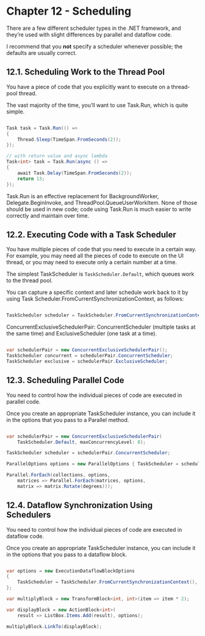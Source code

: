 # Chapter 12 - Scheduling

There are a few different scheduler types in the .NET framework, and they’re used with slight differences by parallel and dataflow code.

I recommend that you **not** specify a scheduler whenever possible; the defaults are usually correct.

## 12.1. Scheduling Work to the Thread Pool
You have a piece of code that you explicitly want to execute on a thread-pool thread.

The vast majority of the time, you’ll want to use Task.Run, which is quite simple. 

```C#

Task task = Task.Run(() =>
{
    Thread.Sleep(TimeSpan.FromSeconds(2));
});

// with return value and async lambda
Task<int> task = Task.Run(async () =>
{
    await Task.Delay(TimeSpan.FromSeconds(2));
    return 13;
});

```

Task.Run is an effective replacement for BackgroundWorker, Delegate.BeginInvoke, and ThreadPool.QueueUserWorkItem. None of those should be used in new code; code using Task.Run is much easier to write correctly and maintain over time.

## 12.2. Executing Code with a Task Scheduler
You have multiple pieces of code that you need to execute in a certain way. For example, you may need all the pieces of code to execute on the UI thread, or you may need to execute only a certain number at a time.

The simplest TaskScheduler is `TaskScheduler.Default`, which queues work to the thread pool. 

You can capture a specific context and later schedule work back to it by using Task
Scheduler.FromCurrentSynchronizationContext, as follows:

```C#

TaskScheduler scheduler = TaskScheduler.FromCurrentSynchronizationContext();

```

ConcurrentExclusiveSchedulerPair: ConcurrentScheduler (multiple tasks at the same time) and ExclusiveScheduler (one task at a time).

```C#

var schedulerPair = new ConcurrentExclusiveSchedulerPair();
TaskScheduler concurrent = schedulerPair.ConcurrentScheduler;
TaskScheduler exclusive = schedulerPair.ExclusiveScheduler;

```

## 12.3. Scheduling Parallel Code
You need to control how the individual pieces of code are executed in parallel code.

Once you create an appropriate TaskScheduler instance, you can include it in the options that you pass to a Parallel method.

```C#

var schedulerPair = new ConcurrentExclusiveSchedulerPair(
    TaskScheduler.Default, maxConcurrencyLevel: 8);

TaskScheduler scheduler = schedulerPair.ConcurrentScheduler;

ParallelOptions options = new ParallelOptions { TaskScheduler = scheduler };

Parallel.ForEach(collections, options,
    matrices => Parallel.ForEach(matrices, options,
    matrix => matrix.Rotate(degrees)));

```

## 12.4. Dataflow Synchronization Using Schedulers
You need to control how the individual pieces of code are executed in dataflow code.

Once you create an appropriate TaskScheduler instance, you can include it in the options that you pass to a dataflow block.

```C#

var options = new ExecutionDataflowBlockOptions
{
    TaskScheduler = TaskScheduler.FromCurrentSynchronizationContext(),
};

var multiplyBlock = new TransformBlock<int, int>(item => item * 2);

var displayBlock = new ActionBlock<int>(
    result => ListBox.Items.Add(result), options);

multiplyBlock.LinkTo(displayBlock);

```